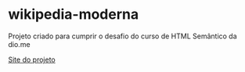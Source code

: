 # wikipedia-moderna
Projeto criado para cumprir o desafio do curso de HTML Semântico da dio.me

[Site do projeto](https://peixoto1990.github.io/wikipedia-moderna/)
